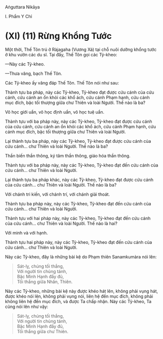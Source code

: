 Aṅguttara Nikāya

I. Phẩm Y Chỉ

# (XI) (11) Rừng Khổng Tước

Một thời, Thế Tôn trú ở Ràjagaha (Vương Xá) tại chỗ nuôi dưỡng khổng tước ở khu vườn các du sĩ. Tại đấy, Thế Tôn gọi các Tỷ-kheo:

—Này các Tỷ-kheo.

—Thưa vâng, bạch Thế Tôn.

Các Tỷ-kheo ấy vâng đáp Thế Tôn. Thế Tôn nói như sau:

Thành tựu ba pháp, này các Tỷ-kheo, Tỷ-kheo đạt được cứu cánh của cứu cánh, cứu cánh an ổn khỏi các khổ ách, cứu cánh Phạm hạnh, cứu cánh mục đích, bậc tối thượng giữa chư Thiên và loài Người. Thế nào là ba?

Vô học giới uẩn, vô học định uẩn, vô học tuệ uẩn.

Thành tựu với ba pháp này, này các Tỷ-kheo, Tỷ-kheo đạt được cứu cánh của cứu cánh, cứu cánh an ổn khỏi các khổ ách, cứu cánh Phạm hạnh, cứu cánh mục đích, bậc tối thượng giữa chư Thiên và loài Người.

Lại thành tựu ba pháp, này các Tỷ-kheo, Tỷ-kheo đạt được cứu cánh của cứu cánh... chư Thiên và loài Người. Thế nào là ba?

Thần biến thần thông, ký tâm thần thông, giáo hóa thần thông.

Thành tựu với ba pháp này, này các Tỷ-kheo, Tỷ-kheo đạt đến cứu cánh của cứu cánh... chư Thiên và loài Người.

Lại thành tựu ba pháp khác, này các Tỷ-kheo, Tỷ-kheo đạt được cứu cánh của cứu cánh... chư Thiên và loài Người. Thế nào là ba?

Với chánh tri kiến, với chánh trí, với chánh giải thoát.

Thành tựu ba pháp này, này các Tỷ-kheo, Tỷ-kheo đạt đến cứu cánh của cứu cánh... chư Thiên và loài Người.

Thành tựu với hai pháp này, này các Tỷ-kheo, Tỷ-kheo đạt đến cứu cánh của cứu cánh... chư Thiên và loài Người. Thế nào là hai?

Với minh và với hạnh.

Thành tựu hai pháp này, này các Tỷ-kheo, Tỷ-kheo đạt đến cứu cánh của cứu cánh... chư Thiên và loài Người.

Này các Tỷ-kheo, đây là những bài kệ do Phạm thiên Sanamkumàra nói lên:

> Sát-lỵ, chúng tối thắng,  
> Với người tin chủng tánh,  
> Bậc Minh Hạnh đầy đủ,  
> Tối thắng giữa Nhân, Thiên.

Này các Tỷ-kheo, những bài kệ này được khéo hát lên, không phải vụng hát, được khéo nói lên, không phải vụng nói, liên hệ đến mục đích, không phải không liên hệ đến mục đích, và được Ta chấp nhận. Này các Tỷ-kheo, Ta cũng nói lên như vậy:

> Sát-lỵ, chúng tối thắng,  
> Với người tin chủng tánh,  
> Bậc Minh Hạnh đầy đủ,  
> Tối thắng giữa chư Thiên.

